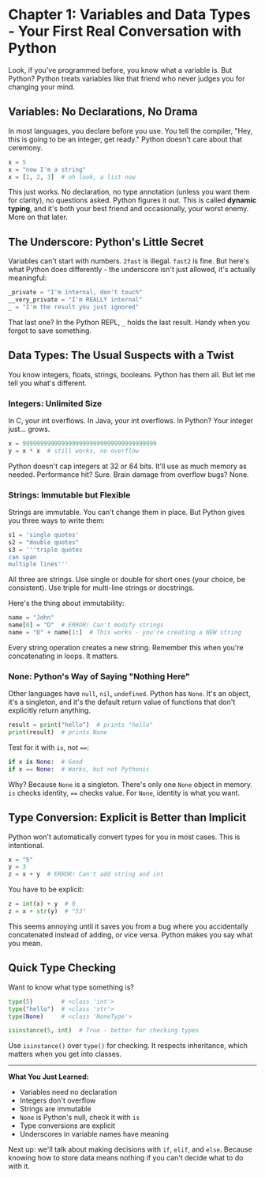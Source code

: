 # Chapter 1: Variables and Data Types - Your First Real Conversation with Python

Look, if you've programmed before, you know what a variable is. But Python? Python treats variables like that friend who never judges you for changing your mind.

## Variables: No Declarations, No Drama

In most languages, you declare before you use. You tell the compiler, "Hey, this is going to be an integer, get ready." Python doesn't care about that ceremony.

```python
x = 5
x = "now I'm a string"
x = [1, 2, 3]  # oh look, a list now
```

This just works. No declaration, no type annotation (unless you want them for clarity), no questions asked. Python figures it out. This is called **dynamic typing**, and it's both your best friend and occasionally, your worst enemy. More on that later.

## The Underscore: Python's Little Secret

Variables can't start with numbers. `2fast` is illegal. `fast2` is fine. But here's what Python does differently - the underscore isn't just allowed, it's actually meaningful:

```python
_private = "I'm internal, don't touch"
__very_private = "I'm REALLY internal"
_ = "I'm the result you just ignored"
```

That last one? In the Python REPL, `_` holds the last result. Handy when you forgot to save something.

## Data Types: The Usual Suspects with a Twist

You know integers, floats, strings, booleans. Python has them all. But let me tell you what's different.

### Integers: Unlimited Size

In C, your int overflows. In Java, your int overflows. In Python? Your integer just... grows.

```python
x = 99999999999999999999999999999999999999
y = x * x  # still works, no overflow
```

Python doesn't cap integers at 32 or 64 bits. It'll use as much memory as needed. Performance hit? Sure. Brain damage from overflow bugs? None.

### Strings: Immutable but Flexible

Strings are immutable. You can't change them in place. But Python gives you three ways to write them:

```python
s1 = 'single quotes'
s2 = "double quotes"
s3 = '''triple quotes
can span
multiple lines'''
```

All three are strings. Use single or double for short ones (your choice, be consistent). Use triple for multi-line strings or docstrings.

Here's the thing about immutability:

```python
name = "John"
name[0] = "D"  # ERROR! Can't modify strings
name = "D" + name[1:]  # This works - you're creating a NEW string
```

Every string operation creates a new string. Remember this when you're concatenating in loops. It matters.

### None: Python's Way of Saying "Nothing Here"

Other languages have `null`, `nil`, `undefined`. Python has `None`. It's an object, it's a singleton, and it's the default return value of functions that don't explicitly return anything.

```python
result = print("hello")  # prints "hello"
print(result)  # prints None
```

Test for it with `is`, not `==`:

```python
if x is None:  # Good
if x == None:  # Works, but not Pythonic
```

Why? Because `None` is a singleton. There's only one `None` object in memory. `is` checks identity, `==` checks value. For `None`, identity is what you want.

## Type Conversion: Explicit is Better than Implicit

Python won't automatically convert types for you in most cases. This is intentional.

```python
x = "5"
y = 3
z = x + y  # ERROR! Can't add string and int
```

You have to be explicit:

```python
z = int(x) + y  # 8
z = x + str(y)  # "53"
```

This seems annoying until it saves you from a bug where you accidentally concatenated instead of adding, or vice versa. Python makes you say what you mean.

## Quick Type Checking

Want to know what type something is?

```python
type(5)        # <class 'int'>
type("hello")  # <class 'str'>
type(None)     # <class 'NoneType'>

isinstance(5, int)  # True - better for checking types
```

Use `isinstance()` over `type()` for checking. It respects inheritance, which matters when you get into classes.

---

**What You Just Learned:**
- Variables need no declaration
- Integers don't overflow
- Strings are immutable
- `None` is Python's null, check it with `is`
- Type conversions are explicit
- Underscores in variable names have meaning

Next up: we'll talk about making decisions with `if`, `elif`, and `else`. Because knowing how to store data means nothing if you can't decide what to do with it.
